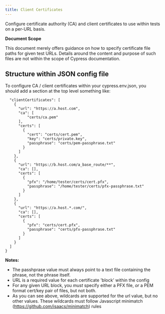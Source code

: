 ```yaml
---
title: Client Certificates
---
```


Configure certificate authority (CA) and client certificates to use within tests on a per-URL basis.

<Alert type="info">

<strong class="alert-header">Document Scope</strong>

This document merely offers guidance on how to specify certificate file paths for given test URLs. Details around the content and purpose of such files are not within the scope of Cypress documentation.

</Alert>

## Structure within JSON config file

To configure CA / client certificates within your cypress.env.json, you should add a section at the top level something like:

```
  "clientCertificates": [
    {
      "url": "https://a.host.com",
      "ca": [
          "certs/ca.pem"
      ],
      "certs": [
        {
          "cert": "certs/cert.pem",
          "key": "certs/private.key",
          "passphrase": "certs/pem-passphrase.txt"
        }
      ]
    },
    {
      "url": "https://b.host.com/a_base_route/**",
      "ca": [],
      "certs": [
        {
          "pfx": "/home/tester/certs/cert.pfx",
          "passphrase": "/home/tester/certs/pfx-passphrase.txt"
        }
      ]
    },
    {
      "url": "https://a.host.*.com/",
      "ca": [],
      "certs": [
        {
          "pfx": "certs/cert.pfx",
          "passphrase": "certs/pfx-passphrase.txt"
        }
      ]
    }
  ]
}
```
**Notes:**
 * The passhprase value must always point to a text file containing the phrase, not the phrase itself. 
 * URL is a required value for each certificate 'block' within the config
 * For any given URL block, you *must* specify either a PFX file, *or* a PEM format cert/key pair of files, but not both. 
 * As you can see above, wildcards are supported for the url value, but no other values. These wildcards must follow Javascript minimatch (https://github.com/isaacs/minimatch) rules
